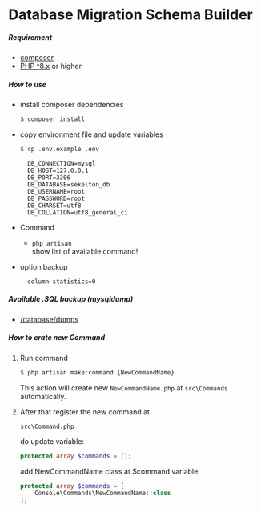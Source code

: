 # Database Migration Schema Builder 

##### Requirement
- [composer](https://getcomposer.org/)
- [PHP ^8.x](https://www.php.net/downloads) or higher

##### How to use 

- install composer dependencies

    ```bash
    $ composer install
    ```

- copy environment file and update variables

    ```bash
    $ cp .env.example .env
    ```

        DB_CONNECTION=mysql
        DB_HOST=127.0.0.1
        DB_PORT=3306
        DB_DATABASE=sekelton_db
        DB_USERNAME=root
        DB_PASSWORD=root
        DB_CHARSET=utf8
        DB_COLLATION=utf8_general_ci

- Command
    - `php artisan `
      <br> show list of available command!

- option backup

  `--column-statistics=0`

##### Available .SQL backup (mysqldump)

- [/database/dumps](/database/dumps)

##### How to crate new Command

1. Run command 

    ```bash
    $ php artisan make:command {NewCommandName}
    ```
    
   This action will create new `NewCommandName.php` at `src\Commands` automatically.
  
2. After that register the new command at
    
    `src\Command.php`
    
    do update variable: 
    ```php
    protected array $commands = [];
    ```
   add NewCommandName class at $command variable:
    ```php
    protected array $commands = [
        Console\Commands\NewCommandName::class
    ];
    ```
